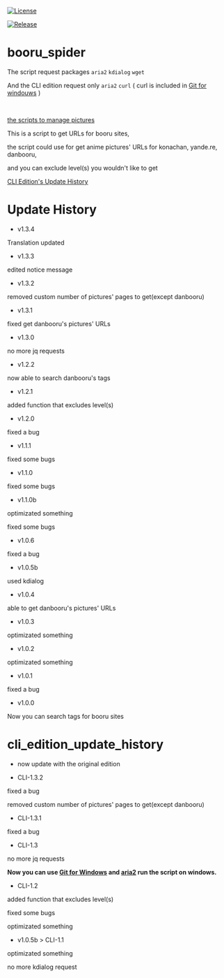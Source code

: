 [![License](https://img.shields.io/github/license/poly000/booru_spider.svg)](https://raw.githubusercontent.com/poly000/booru_spider/master/LICENSE)

[![Release](https://img.shields.io/github/release/poly000/booru_spider.svg)](https://github.com/poly000/booru_spider/releases)

# booru_spider
The script request packages `aria2` `kdialog` `wget`

And the CLI edition request only `aria2` `curl` ( curl is included in [Git for windouws](https://git-scm.com/download/win) )

<br>

[the scripts to manage pictures](https://github.com/poly000/booru_spider/wiki/%E4%B8%80%E4%BA%9B%E8%84%9A%E6%9C%AC)

This is a script to get URLs for booru sites,

the script could use for get anime pictures' URLs for konachan, yande.re, danbooru,

and you can exclude level(s) you wouldn't like to get

[CLI Edition's Update History](#cli_edition_update_history)

# Update History

* v1.3.4

 Translation updated

* v1.3.3

 edited notice message

* v1.3.2

 removed custom number of pictures' pages to get(except danbooru)

* v1.3.1

 fixed get danbooru's pictures' URLs

* v1.3.0

 no more jq requests

* v1.2.2

 now able to search danbooru's tags

* v1.2.1

 added function that excludes level(s)

* v1.2.0

 fixed a bug

* v1.1.1

 fixed some bugs

* v1.1.0

 fixed some bugs

* v1.1.0b

 optimizated something

 fixed some bugs

* v1.0.6

 fixed a bug

* v1.0.5b

 used kdialog

* v1.0.4

 able to get danbooru's pictures' URLs

* v1.0.3

 optimizated something

* v1.0.2

 optimizated something

* v1.0.1

 fixed a bug

* v1.0.0

 Now you can search tags for booru sites

# cli_edition_update_history

* now update with the original edition

* CLI-1.3.2

 fixed a bug

 removed custom number of pictures' pages to get(except danbooru)

* CLI-1.3.1

 fixed a bug

* CLI-1.3

 no more jq requests

 <b>Now you can use [Git for Windows](https://git-scm.com/download/win) and [aria2](https://github.com/aria2/aria2/releases) run the script on windows.</b>

* CLI-1.2

 added function that excludes level(s)

 fixed some bugs
 
 optimizated something

* v1.0.5b > CLI-1.1

 optimizated something

 no more kdialog request
